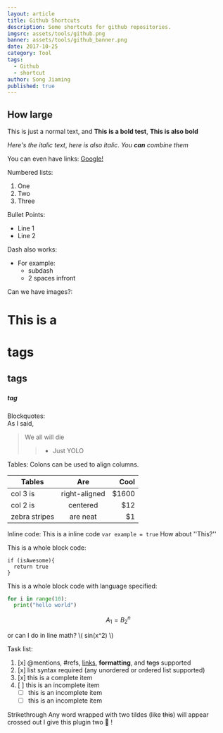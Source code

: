```yaml
---
layout: article
title: Github Shortcuts
description: Some shortcuts for github repositories.
imgsrc: assets/tools/github.png
banner: assets/tools/github_banner.png
date: 2017-10-25
category: Tool
tags:
  - Github
  - shortcut
author: Song Jiaming
published: true
---
```


## How large ##

This is just a normal text, and **This is a bold test**, __This is also bold__ 

*Here's the italic text*, _here is also italic_. _You **can** combine them_

You can even have links: [Google!](http://www.google.com)

Numbered lists:
1. One
2. Two
3. Three

Bullet Points:
* Line 1
* Line 2

Dash also works:
- For example:
  - subdash
  - 2 spaces infront

Can we have images?:




# This is a <h1> tags
## <h2> tags
##### <h5> tag

Blockquotes:<br>
As I said,
> We all will die
>> - Just YOLO


Tables:
Colons can be used to align columns.

| Tables        | Are           | Cool  |
| ------------- |:-------------:| -----:|
| col 3 is      | right-aligned | $1600 |
| col 2 is      | centered      |   $12 |
| zebra stripes | are neat      |    $1 |


Inline code:
This is a inline code `var example = true`
How about ''This?''

This is a whole block code:
```
if (isAwesome){
  return true
}
```

This is a whole block code with language specified:

```python
for i in range(10):
  print("hello world")
```

$$ A_{1} = B_{2}^{n} $$

or can I do in line math? \\( sin(x^2) \\)

Task list:

1. [x] @mentions, #refs, [links](), **formatting**, and <del>tags</del> supported
2. [x] list syntax required (any unordered or ordered list supported)
3. [x] this is a complete item
4. [ ] this is an incomplete item
	- [ ] this is an incomplete item
	- [ ] this is an incomplete item

Strikethrough
Any word wrapped with two tildes (like ~~this~~) will appear crossed out
I give this plugin two :tada: !
